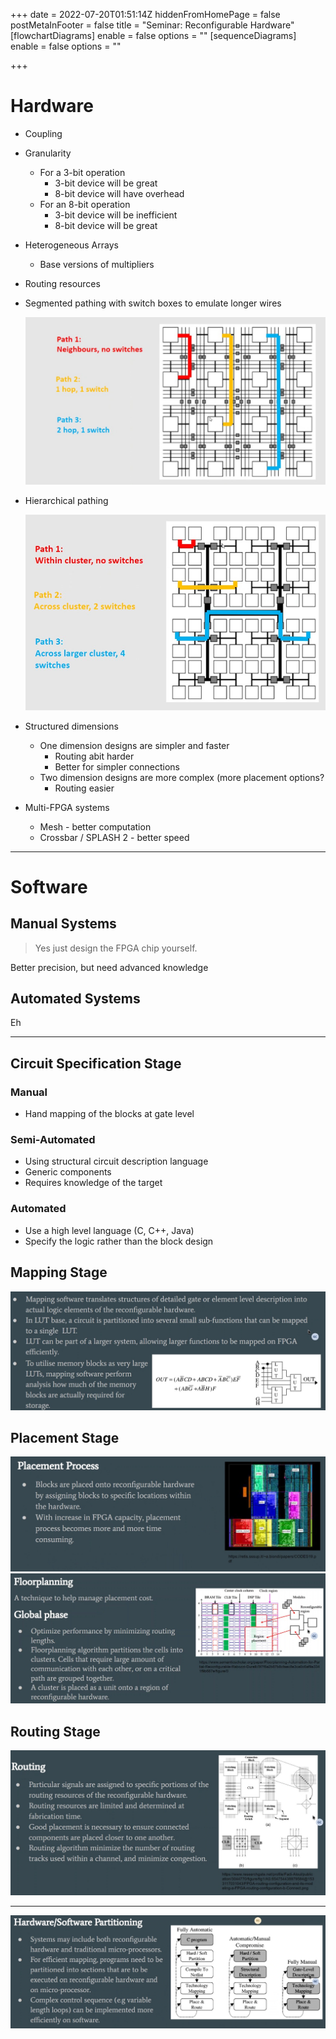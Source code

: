+++
date = 2022-07-20T01:51:14Z
hiddenFromHomePage = false
postMetaInFooter = false
title = "Seminar: Reconfigurable Hardware"
[flowchartDiagrams]
enable = false
options = ""
[sequenceDiagrams]
enable = false
options = ""

+++
# Hardware

* Coupling
* Granularity
  * For a 3-bit operation
    * 3-bit device will be great
    * 8-bit device will have overhead
  * For an 8-bit operation
    * 3-bit device will be inefficient
    * 8-bit device will be great
* Heterogeneous Arrays
  * Base versions of multipliers
* Routing resources
* Segmented pathing with switch boxes to emulate longer wires

  ![](/uploads/snipaste_2022-07-20_11-55-38.jpg)
* Hierarchical pathing

  ![](/uploads/snipaste_2022-07-20_11-56-01.jpg)
* Structured dimensions
  * One dimension designs are simpler and faster
    * Routing abit harder
    * Better for simpler connections
  * Two dimension designs are more complex (more placement options?
    * Routing easier
* Multi-FPGA systems
  * Mesh - better computation
  * Crossbar / SPLASH 2 - better speed

***

# Software

## Manual Systems

> Yes just design the FPGA chip yourself.

Better precision, but need advanced knowledge

## Automated Systems

Eh

***

## Circuit Specification Stage

### Manual

* Hand mapping of the blocks at gate level

### Semi-Automated

* Using structural circuit description language
* Generic components
* Requires knowledge of the target

### Automated

* Use a high level language (C, C++, Java)
* Specify the logic rather than the block design

## Mapping Stage

![](/uploads/snipaste_2022-07-20_12-03-38.jpg)

## Placement Stage

![](/uploads/snipaste_2022-07-20_12-03-59.jpg)  
![](/uploads/snipaste_2022-07-20_12-04-12.jpg)

## Routing Stage

![](/uploads/snipaste_2022-07-20_12-05-10.jpg)

***

![](/uploads/snipaste_2022-07-20_12-06-08.jpg)